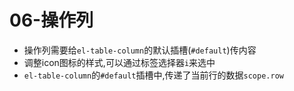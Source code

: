 # 06-操作列

- 操作列需要给`el-table-column`的默认插槽(`#default`)传内容
- 调整icon图标的样式,可以通过标签选择器`i`来选中
- `el-table-column`的`#default`插槽中,传递了当前行的数据`scope.row`